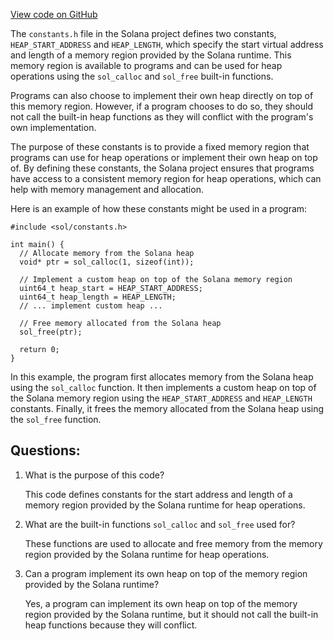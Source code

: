 [View code on GitHub](https://github.com/solana-labs/solana/blob/master/sdk/bpf/c/inc/sol/constants.h)

The `constants.h` file in the Solana project defines two constants, `HEAP_START_ADDRESS` and `HEAP_LENGTH`, which specify the start virtual address and length of a memory region provided by the Solana runtime. This memory region is available to programs and can be used for heap operations using the `sol_calloc` and `sol_free` built-in functions. 

Programs can also choose to implement their own heap directly on top of this memory region. However, if a program chooses to do so, they should not call the built-in heap functions as they will conflict with the program's own implementation. 

The purpose of these constants is to provide a fixed memory region that programs can use for heap operations or implement their own heap on top of. By defining these constants, the Solana project ensures that programs have access to a consistent memory region for heap operations, which can help with memory management and allocation. 

Here is an example of how these constants might be used in a program:

```
#include <sol/constants.h>

int main() {
  // Allocate memory from the Solana heap
  void* ptr = sol_calloc(1, sizeof(int));

  // Implement a custom heap on top of the Solana memory region
  uint64_t heap_start = HEAP_START_ADDRESS;
  uint64_t heap_length = HEAP_LENGTH;
  // ... implement custom heap ...
  
  // Free memory allocated from the Solana heap
  sol_free(ptr);

  return 0;
}
```

In this example, the program first allocates memory from the Solana heap using the `sol_calloc` function. It then implements a custom heap on top of the Solana memory region using the `HEAP_START_ADDRESS` and `HEAP_LENGTH` constants. Finally, it frees the memory allocated from the Solana heap using the `sol_free` function.
## Questions: 
 1. What is the purpose of this code?
    
    This code defines constants for the start address and length of a memory region provided by the Solana runtime for heap operations.

2. What are the built-in functions `sol_calloc` and `sol_free` used for?
    
    These functions are used to allocate and free memory from the memory region provided by the Solana runtime for heap operations.

3. Can a program implement its own heap on top of the memory region provided by the Solana runtime?
    
    Yes, a program can implement its own heap on top of the memory region provided by the Solana runtime, but it should not call the built-in heap functions because they will conflict.